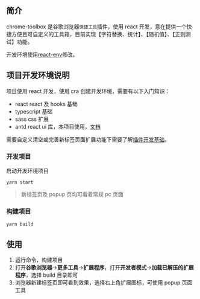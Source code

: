 ## 简介

chrome-toolbox 是谷歌浏览器`快捷工具`插件，使用 react 开发，意在提供一个快捷方便且可自定义的工具箱，目前实现【字符替换、统计】、【随机值】、【正则测试】功能。

开发环境使用[react-env](https://github.com/varddd/react-env)修改。

## 项目开发环境说明

项目使用 react 开发，使用 cra 创建开发环境，需要有以下入门知识：

- react react 及 hooks 基础
- typescript 基础
- sass css 扩展
- antd react ui 库，本项目使用，[文档](https://ant.design/components/overview-cn/)

需要自定义清空或完善新标签页面扩展功能下需要了解[插件开发基础](https://crxdoc-zh.appspot.com/extensions/getstarted)。

### 开发项目

启动开发环境项目

```shell
yarn start
```

> 新标签页及 popup 页均可看着常规 pc 页面

### 构建项目

```shell
yarn build
```

## 使用

1. 运行命令，构建项目
2. 打开**谷歌浏览器**->**更多工具**->**扩展程序**，打开**开发者模式**->**加载已解压的扩展程序**，选择 build 目录即可
3. 浏览器新建标签页即可看到效果，选择右上角扩展图标，可使用 popup 页面工具
